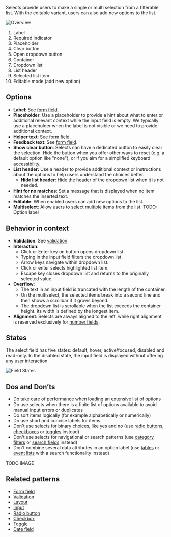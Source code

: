 Selects provide users to make a single or multi selection from a filterable list. With the editable variant, users can also add new options to the list.

![Overview](https://www.figma.com/design/wEptRgAezDU1z80Cn3eZ0o/iX-Pattern-Illustrations?node-id=3054-593&t=6gU2IFkPWR943af8-4)

1. Label
2. Required indicator
3. Placeholder
4. Clear button
5. Open dropdown button
6. Container
7. Dropdown list
8. List header
9. Selected list item
10. Editable mode (add new option)

## Options

- **Label**: See [form field](forms-field.md).
- **Placeholder**: Use a placeholder to provide a hint about what to enter or additional relevant context while the input field is empty. We typically use a placeholder when the label is not visible or we need to provide additional context.
- **Helper text**: See [form field](forms-field.md).
- **Feedback text**: See [form field](forms-field.md).
- **Show clear button**: Selects can have a dedicated button to easily clear the selection. Hide the button when you offer other ways to reset (e.g. a default option like "none"), or if you aim for a simplified keyboard accessibility.
- **List header:** Use a header to provide additional context or instructions about the options to help users understand the choices better. 
	- **Hide list header**: Hide the header of the dropdown list when it is not needed.
- **Hint for no matches**: Set a message that is displayed when no item matches the inserted text.
- **Editable**: When enabled users can add new options to the list.
- **Multiselect**: Allow users to select multiple items from the list.
TODO: Option label
## Behavior in context

- **Validation**: See [validation](forms-validation.md).
- **Interaction**:
	- Click or Enter key on button opens dropdown list.
	- Typing in the input field filters the dropdown list.
	- Arrow keys navigate within dropdown list.
	- Click or enter selects highlighted list item.
	- Escape key closes dropdown list and returns to the originally selected value.
- **Overflow**: 
	- The text in an input field is truncated with the length of the container.
	- On the multiselect, the selected items break into a second line and then shows a scrollbar if it grows beyond.
	- The dropdown list is scrollable when the list exceeds the container height. Its width is defined by the longest item.
- **Alignment**: Selects are always aligned to the left, while right alignment is reserved exclusively for [number fields](number-input.md).
## States

The select field has five states: default, hover, active/focused, disabled and read-only. In the disabled state, the input field is displayed without offering any user interaction.

![Field States](https://www.figma.com/design/wEptRgAezDU1z80Cn3eZ0o/iX-Pattern-Illustrations?node-id=3198-7167&t=EBVCuGpWXmdVYgeZ-4)
## Dos and Don’ts

- Do take care of performance when loading an extensive list of options
- Do use selects when there is a finite list of options available to avoid manual input errors or duplicates
- Do sort items logically (for example alphabetically or numerically)
- Do use short and concise labels for items
- Don't use selects for binary choices, like yes and no (use [radio buttons](radio.mdx), [checkboxes](checkbox.mdx) or [toggles](../toggle.md) instead)
- Don't use selects for navigational or search patterns (use [category filters](../category-filter.md) or [search fields](expanding-search.md) instead)
- Don't combine several data attributes in an option label (use [tables](table.md) or [event lists](event-list.md) with a search functionality instead)

TODO IMAGE
## Related patterns

- [Form field](./forms/forms-field.md)
- [Validation](./forms/forms-validation.md)
- [Layout](./forms/forms-layout.md)
- [Input](input.md)
- [Radio button](radio.mdx)
- [Checkbox](checkbox.mdx)
- [Toggle](toggle.md)
- [Date field](date-field.md)